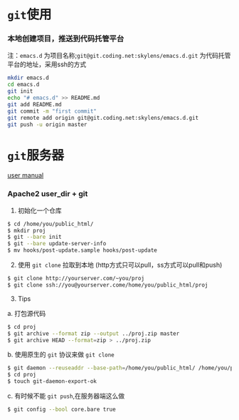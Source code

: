 # **`git`使用**

### 本地创建项目，推送到代码托管平台

注：`emacs.d` 为项目名称;`git@git.coding.net:skylens/emacs.d.git` 为代码托管平台的地址，采用ssh的方式

```bash
mkdir emacs.d
cd emacs.d
git init
echo "# emacs.d" >> README.md
git add README.md
git commit -m "first commit"
git remote add origin git@git.coding.net:skylens/emacs.d.git
git push -u origin master
```

# **`git`服务器**

[user manual](https://www.kernel.org/pub/software/scm/git/docs/user-manual.html)

### Apache2 user_dir + git

1. 初始化一个仓库

```bash
$ cd /home/you/public_html/
$ mkdir proj
$ git --bare init
$ git --bare update-server-info
$ mv hooks/post-update.sample hooks/post-update
```

2. 使用 `git clone` 拉取到本地 (http方式只可以pull，ss方式可以pull和push) 

```bash
$ git clone http://yourserver.com/~you/proj
$ git clone ssh://you@yourserver.come/home/you/public_html/proj
```

3. Tips

a. 打包源代码

```bash
$ cd proj
$ git archive --format zip --output ../proj.zip master
$ git archive HEAD --format=zip > ../proj.zip
```

b. 使用原生的 `git` 协议来做 `git clone`

```bash
$ git daemon --reuseaddr --base-path=/home/you/public_html/ /home/you/public_html/
$ cd proj
$ touch git-daemon-export-ok
```

c. 有时候不能 `git push`,在服务器端这么做

```bash
$ git config --bool core.bare true
```
